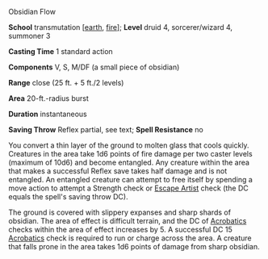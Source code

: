 Obsidian Flow

**School** transmutation [[earth](monsters/creatureTypes#_earth-subtype), [fire](monsters/creatureTypes#_fire-subtype)]; **Level** druid 4, sorcerer/wizard 4, summoner 3

**Casting Time** 1 standard action

**Components** V, S, M/DF (a small piece of obsidian)

**Range** close (25 ft. + 5 ft./2 levels)

**Area** 20-ft.-radius burst

**Duration** instantaneous

**Saving Throw** Reflex partial, see text; **Spell Resistance** no

You convert a thin layer of the ground to molten glass that cools quickly. Creatures in the area take 1d6 points of fire damage per two caster levels (maximum of 10d6) and become entangled. Any creature within the area that makes a successful Reflex save takes half damage and is not entangled. An entangled creature can attempt to free itself by spending a move action to attempt a Strength check or [Escape Artist](skills/escapeArtist#_escape-artist) check (the DC equals the spell's saving throw DC).

The ground is covered with slippery expanses and sharp shards of obsidian. The area of effect is difficult terrain, and the DC of [Acrobatics](skills/acrobatics#_acrobatics) checks within the area of effect increases by 5. A successful DC 15 [Acrobatics](skills/acrobatics#_acrobatics) check is required to run or charge across the area. A creature that falls prone in the area takes 1d6 points of damage from sharp obsidian.

